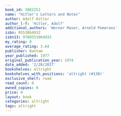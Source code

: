 ```yaml
---
book_id: 3082252
name: "Hitler's Letters and Notes"
author: Adolf Hitler
author_l-f: 'Hitler, Adolf'
additional_authors: 'Werner Maser, Arnold Pomerans'
isbn: 0553064932
isbn13: 9780553064933
my_rating: 0
average_rating: 3.64
publisher: Bantam
year_published: 1977
original_publication_year: 1974
date_added: '2/28/2017'
bookshelves: altright
bookshelves_with_positions: 'altright (#130)'
exclusive_shelf: read
read_count: 0
owned_copies: 0
price: 0
layout: book
categories: altright
tags: altright
---
```

